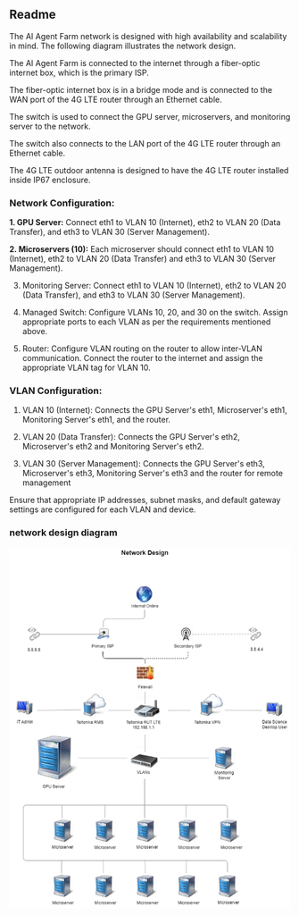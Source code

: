 ## Readme

The AI Agent Farm network is designed with high availability and scalability in mind. The following diagram illustrates the network design.

The AI Agent Farm is connected to the internet through a fiber-optic internet box, which is the primary ISP. 

The fiber-optic internet box is in a bridge mode and is connected to the WAN port of the 4G LTE router through an Ethernet cable. 

The switch is used to connect the GPU server, microservers, and monitoring server to the network.

The switch also connects to the LAN port of the 4G LTE router through an Ethernet cable. 

The 4G LTE outdoor antenna is designed to have the 4G LTE router installed inside IP67 enclosure.

### Network Configuration:

**1. GPU Server:** Connect eth1 to VLAN 10 (Internet), eth2 to VLAN 20 (Data Transfer), and eth3 to VLAN 30 (Server Management).

**2. Microservers (10):** Each microserver should connect eth1 to VLAN 10 (Internet), eth2 to VLAN 20 (Data Transfer) and eth3 to VLAN 30 (Server Management).

3. Monitoring Server: Connect eth1 to VLAN 10 (Internet), eth2 to VLAN 20 (Data Transfer), and eth3 to VLAN 30 (Server Management).

3. Managed Switch: Configure VLANs 10, 20, and 30 on the switch. Assign appropriate ports to each VLAN as per the requirements mentioned above.

4. Router: Configure VLAN routing on the router to allow inter-VLAN communication. Connect the router to the internet and assign the appropriate VLAN tag for VLAN 10.


### VLAN Configuration:

1. VLAN 10 (Internet): Connects the GPU Server's eth1, Microserver's eth1, Monitoring Server's eth1, and the router.

2. VLAN 20 (Data Transfer): Connects the GPU Server's eth2, Microserver's eth2 and Monitoring Server's eth2.

3. VLAN 30 (Server Management): Connects the GPU Server's eth3, Microserver's eth3, Monitoring Server's eth3 and the router for remote management

Ensure that appropriate IP addresses, subnet masks, and default gateway settings are configured for each VLAN and device.



### network design diagram

![Network-design](./network-design.png)